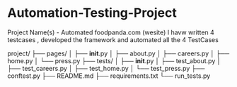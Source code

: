 # Automation-Testing-Project
Project Name(s) - Automated foodpanda.com (wesite)
I havw written 4 testcases , developed the framework and automated all the 4 TestCases

project/
├── pages/
│   ├── __init__.py
│   ├── about.py
│   ├── careers.py
│   ├── home.py
│   └── press.py
├── tests/
│   ├── __init__.py
│   ├── test_about.py
│   ├── test_careers.py
│   ├── test_home.py
│   └── test_press.py
├── conftest.py
├── README.md
├── requirements.txt
└── run_tests.py
